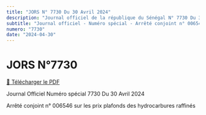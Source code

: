 ```yaml
---
title: "JORS N° 7730 Du 30 Avril 2024"
description: "Journal officiel de la république du Sénégal N° 7730 Du 30 Avril 2024"
subtitle: "Journal officiel - Numéro spécial - Arrêté conjoint n° 006546 sur les prix plafonds des hydrocarbures raffinés"
numero: "7730"
date: "2024-04-30"
---
```


# JORS N°7730

<a href="/pdf/jors/JO-7730-du-30-avril-2024.pdf" target="_blank">📄 Télécharger le PDF</a>

Journal Officiel Numéro spécial 7730 Du 30 Avril 2024

Arrêté conjoint n° 006546 sur les prix plafonds des hydrocarbures raffinés
